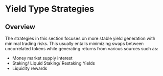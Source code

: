 # Yield Type Strategies

## Overview

The strategies in this section focuses on more stable yield generation with minimal trading risks. This usually entails minimizing swaps between uncorrelated tokens while generating returns from various sources such as:

* Money market supply interest
* Staking/ Liquid Staking/ Restaking Yields
* Liquidity rewards
